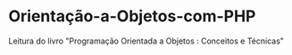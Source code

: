 # Orientação-a-Objetos-com-PHP
Leitura do livro "Programação Orientada a Objetos : Conceitos e Técnicas"
